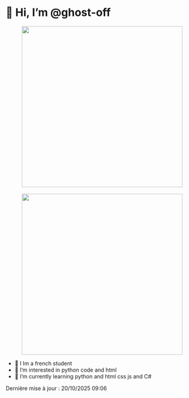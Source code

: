 # 👋 Hi, I’m @ghost-off

<div style="text-align: center;">
  <a href="https://github.com/code-breaker00" target="_blank">
    <img src="https://github-readme-stats.vercel.app/api?username=code-breaker00&show_icons=true&theme=gotham&count_private=true&include_all_commits=true" width="420">
    <br><br>
    <img src="https://github-readme-stats.vercel.app/api/top-langs/?username=code-breaker00&layout=compact&theme=gotham" width="420">
  </a>
</div>



  
- 📜 I Im a french student 
- 👀 I’m interested in python code and html
- 🌱 I’m currently learning python and html css js and C#

Dernière mise à jour : 20/10/2025 09:06

